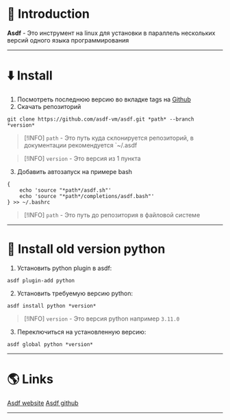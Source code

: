 # 📖 Introduction

**Asdf** - Это инструмент на linux для установки в параллель нескольких версий одного языка программирования

---

# ⬇️ Install

1. Посмотреть последнюю версию во вкладке tags на [Github](https://github.com/asdf-vm/asdf.git)
2. Скачать репозиторий

```shell
git clone https://github.com/asdf-vm/asdf.git *path* --branch *version*
```

>[!INFO] `path` - Это путь куда склонируется репозиторий, в документации рекомендуется `~/.asdf 

>[!INFO] `version` - Это версия из 1 пункта

3. Добавить автозапуск на примере bash

```shell
{
    echo 'source "*path*/asdf.sh"'
    echo 'source "*path*/completions/asdf.bash"'
} >> ~/.bashrc
```

>[!INFO] `path` - Это путь до репозитория в файловой системе

---

# 🐍 Install old version python

1. Установить python plugin в asdf:

```shell
asdf plugin-add python
```

2. Установить требуемую версию python:

```shell
asdf install python *version*
```

> [!INFO] `version` - Это версия python например `3.11.0`

3. Переключиться на установленную версию:

```shell
asdf global python *version*
```

---

# 🌎 Links

[Asdf website](https://asdf-vm.com)
[Asdf github](https://github.com/asdf-vm/asdf.git)

---
